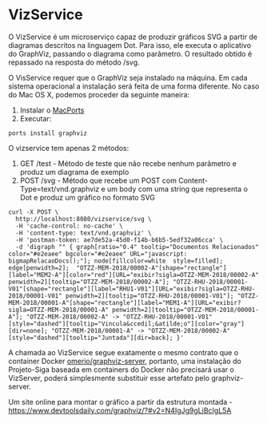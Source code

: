 # VizService

O VizService é um microserviço capaz de produzir gráficos SVG a partir de diagramas descritos na linguagem Dot. Para isso, ele executa o aplicativo do GraphViz, passando o diagrama como parâmetro. O resultado obtido é repassado na resposta do método /svg.

O VisService requer que o GraphViz seja instalado na máquina. Em cada sistema operacional a instalação será feita de uma forma diferente. No caso do Mac OS X, podemos proceder da seguinte maneira:

1. Instalar o [MacPorts](https://www.macports.org/)
2. Executar:
```shell
ports install graphviz
```

O vizservice tem apenas 2 métodos:
1. GET /test - Método de teste que não recebe nenhum parâmetro e produz um diagrama de exemplo
2. POST /svg - Método que recebe um POST com Content-Type=text/vnd.graphviz e um body com uma string que representa o Dot e produz um gráfico no formato SVG 

```shell
curl -X POST \
  http://localhost:8080/vizservice/svg \
  -H 'cache-control: no-cache' \
  -H 'content-type: text/vnd.graphviz' \
  -H 'postman-token: ae7de52a-45d0-f14b-b6b5-5edf32a06cca' \
  -d 'digraph "" { graph[ratio="0.4" tooltip="Documentos Relacionados" color="#e2eaee" bgcolor="#e2eaee" URL="javascript: bigmapRelacaoDocs();"]; node[fillcolor=white  style=filled]; edge[penwidth=2];  "OTZZ-MEM-2018/00002-A"[shape="rectangle"][label="MEM2-A"][color="red"][URL="exibir?sigla=OTZZ-MEM-2018/00002-A" penwidth=2][tooltip="OTZZ-MEM-2018/00002-A"]; "OTZZ-RHU-2018/00001-V01"[shape="rectangle"][label="RHU1-V01"][URL="exibir?sigla=OTZZ-RHU-2018/00001-V01" penwidth=2][tooltip="OTZZ-RHU-2018/00001-V01"]; "OTZZ-MEM-2018/00001-A"[shape="rectangle"][label="MEM1-A"][URL="exibir?sigla=OTZZ-MEM-2018/00001-A" penwidth=2][tooltip="OTZZ-MEM-2018/00001-A"]; "OTZZ-MEM-2018/00002-A" -> "OTZZ-RHU-2018/00001-V01"[style="dashed"][tooltip="Vincula&ccedil;&atilde;o"][color="gray"][dir=none]; "OTZZ-MEM-2018/00001-A" -> "OTZZ-MEM-2018/00002-A"[style="dashed"][tooltip="Juntada"][dir=back]; }'
```

A chamada ao VizService segue exatamente o mesmo contrato que o container Docker [omerio/graphviz-server](https://hub.docker.com/r/omerio/graphviz-server/), portanto, uma instalação do Projeto-Siga baseada em containers do Docker não precisará usar o VizServer, poderá simplesmente substituir esse artefato pelo graphviz-server.

Um site online para montar o gráfico a partir da estrutura montada - https://www.devtoolsdaily.com/graphviz/?#v2=N4IgJg9gLiBcIgL5A

